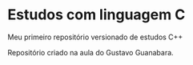 # Estudos com linguagem C
 Meu primeiro repositório versionado de estudos C++

Repositório criado na aula do Gustavo Guanabara.